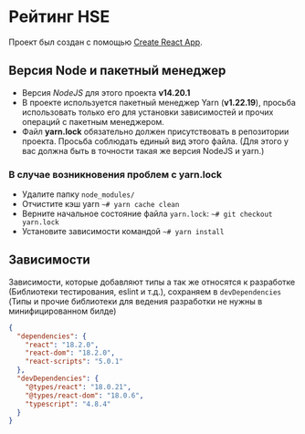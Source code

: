 # Рейтинг HSE

Проект был создан с помощью [Create React App](https://github.com/facebook/create-react-app).

## Версия Node и пакетный менеджер

- Версия *NodeJS* для этого проекта **v14.20.1**
- В проекте используется пакетный менеджер Yarn (**v1.22.19**), просьба использовать только его для установки зависимостей и прочих операций с пакетным менеджером.
- Файл **yarn.lock** обязательно должен присутствовать в репозитории проекта. Просьба соблюдать единый вид этого файла. (Для этого у вас должна быть в точности такая же версия NodeJS и yarn.)

### В случае возникновения проблем с yarn.lock

- Удалите папку `node_modules/`
- Отчистите кэш yarn `~# yarn cache clean`
- Верните начальное состояние файла `yarn.lock`: `~# git checkout yarn.lock`
- Установите зависимости командой `~# yarn install`

## Зависимости

Зависимости, которые добавляют типы а так же относятся к разработке (Библиотеки тестирования, eslint и т.д.), сохраняем в `devDependencies` (Типы и прочие библиотеки для ведения разработки не нужны в минифицированном билде)

```json
{
  "dependencies": {
    "react": "18.2.0",
    "react-dom": "18.2.0",
    "react-scripts": "5.0.1"
  },
  "devDependencies": {
    "@types/react": "18.0.21",
    "@types/react-dom": "18.0.6",
    "typescript": "4.8.4"
  }
}
```
